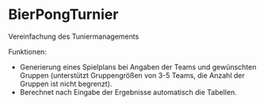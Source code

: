 # BierPongTurnier
Vereinfachung des Tuniermanagements

Funktionen:
- Generierung eines Spielplans bei Angaben der Teams und gewünschten Gruppen (unterstützt Gruppengrößen von 3-5 Teams, die Anzahl der Gruppen ist nicht begrenzt).
- Berechnet nach Eingabe der Ergebnisse automatisch die Tabellen.
